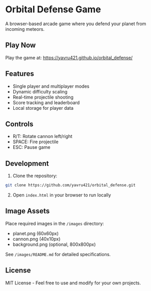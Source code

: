 # Orbital Defense Game

A browser-based arcade game where you defend your planet from incoming meteors.

## Play Now

Play the game at: https://yavru421.github.io/orbital_defense/

## Features

- Single player and multiplayer modes
- Dynamic difficulty scaling
- Real-time projectile shooting
- Score tracking and leaderboard
- Local storage for player data

## Controls

- R/T: Rotate cannon left/right
- SPACE: Fire projectile
- ESC: Pause game

## Development

1. Clone the repository:
```bash
git clone https://github.com/yavru421/orbital_defense.git
```

2. Open `index.html` in your browser to run locally

## Image Assets

Place required images in the `/images` directory:

- planet.png (60x60px)
- cannon.png (40x10px)
- background.png (optional, 800x800px)

See `/images/README.md` for detailed specifications.

## License

MIT License - Feel free to use and modify for your own projects.
